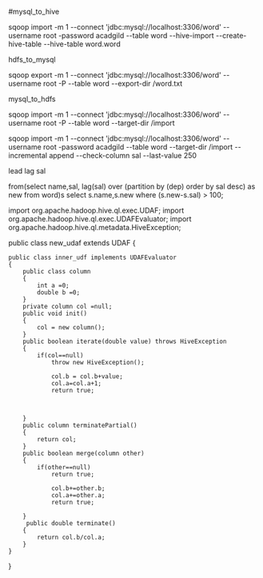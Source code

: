 #mysql_to_hive

sqoop import -m 1 --connect 'jdbc:mysql://localhost:3306/word' --username root -password acadgild --table word --hive-import --create-hive-table --hive-table word.word

hdfs_to_mysql

sqoop export -m 1 --connect 'jdbc:mysql://localhost:3306/word' --username root -P --table word --export-dir /word.txt

mysql_to_hdfs

sqoop import -m 1 --connect 'jdbc:mysql://localhost:3306/word' --username root -P --table word --target-dir /import


sqoop import -m 1 --connect 'jdbc:mysql://localhost:3306/word' --username root -password acadgild --table word --target-dir /import --incremental append --check-column sal --last-value 250


lead lag sal

from(select name,sal, lag(sal) over (partition by (dep) order by sal desc) as new from word)s select s.name,s.new where (s.new-s.sal) > 100;


import org.apache.hadoop.hive.ql.exec.UDAF;
import org.apache.hadoop.hive.ql.exec.UDAFEvaluator;
import org.apache.hadoop.hive.ql.metadata.HiveException;



public class new_udaf extends UDAF
{

	public class inner_udf implements UDAFEvaluator
	{
		public class column
		{
			int a =0;
			double b =0;
		}
		private column col =null;
		public void init()
		{
			col = new column();
		}
		public boolean iterate(double value) throws HiveException 
		{
			if(col==null)
				throw new HiveException();
		
				col.b = col.b+value;
				col.a=col.a+1;
				return true;
			
			
			
		}
		public column terminatePartial()
		{
			return col;
		}
		public boolean merge(column other)
		{  
			if(other==null)
				return true;
			
				col.b+=other.b;
				col.a+=other.a;
				return true;
			
		}
		 public double terminate()
		{
			return col.b/col.a;
		}
	}
}
